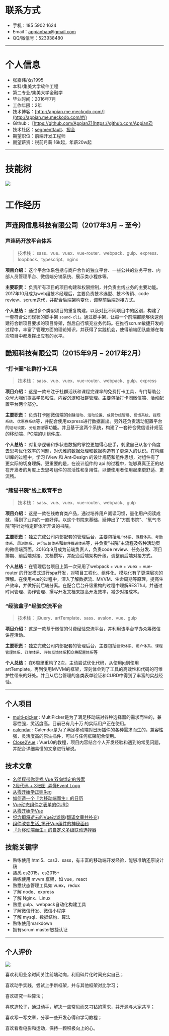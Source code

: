 # 联系方式

- 手机：185 5902 1624
- Email：appianbao@gmail.com
- QQ/微信号：523938480

---

# 个人信息

 - 张嘉炜/女/1995 
 - 本科/集美大学软件工程
 - 第二专业/集美大学金融学
 - 毕业时间：2016年7月
 - 工作年限：2年
 - 技术博客：[http://appian.me.meckodo.com/](http://appian.me.meckodo.com/#/)
 - Github： [https://github.com/AppianZ](https://github.com/AppianZ) 
 - 技术社区：[segmentfault](https://segmentfault.com/u/appian)、[掘金](https://juejin.im/user/57c664355bbb5000635314b6/posts) 
 - 期望职位：前端开发工程师
 - 期望薪资：税前月薪 16k起，年薪20w起
---


# 技能树
![](https://ohovav7hg.qnssl.com/skilltree2018.png)

# 工作经历
## 声连网信息科技有限公司（2017年3月 ~ 至今）

### 声连码开放平台体系

> 技术栈： sass、vue、vuex、vue-router、webpack、gulp、express、loopback、typescript、nginx

**项目介绍：** 
这个平台体系包括与商户合作的独立平台、一些公共的业务平台、内部人员管理平台、微信端分销系统、展示类小程序等。

**主要职责：** 
负责所有项目的项目构建和权限控制，并负责主线业务的主要功能。2017年10月成为web组技术经理后，主要负责技术选型、技术传销、code review、scrum迭代，并配合后端架构变化，调整前后端对接方式。

**个人总结：** 
通过多个类似项目的重复构建，以及对比不同项目中的区别，构建了一套符合公司现状的脚手架 `sound-cli`。通过脚手架，让每一个前端都能够快速创建符合新项目要求的项目骨架，然后自行填充业务代码。在推行scrum敏捷开发的过程中，丰富了管理方面的理论知识，并获得了实践机会，使得前端团队能够在每次项目中都发挥出应有的水平。


## 酷班科技有限公司（2015年9月 ~ 2017年2月）

### “打卡圈”社群打卡工具

> 技术栈： sass、vue、vuex、vue-router、webpack、gulp、express

**项目介绍：** 
这是一款专注于社群活跃和课程完课率的免费打卡工具，专门帮助公众号大咖们提高学员粘性、内容沉淀和社群管理。主要包括打卡圈微信端、活动配置平台两个部分。

**主要职责：** 
负责打卡圈微信端的`创建活动`、`活动设置`、`成员分组管理`、`反馈系统`、`提现系统`、`优惠券系统`等，并配合使用express进行数据直出。另外还负责活动配置平台的`活动设置`、`分组管理`等功能。并且基于这两个系统，构建了一套符合微信设计规范的移动端、PC端的UI组件库。

**个人总结：** 
对复杂逻辑和多状态数据的掌控更加得心应手，刺激自己从各个角度去思考优化效率的问题，对优雅的数据处理和数据构造有了更深入的认识。在构建UI库的过程中，学习 iView 和 Ant-Design 的设计规范和组件思想，对组件有了更实际的切身理解。更重要的是，在设计组件的 api 的过程中，能够真真正正的站在开发者的角度上去思考组件的灵活性和复用性，以便使用者使用起来更舒适、更流畅。


### “熊猫书院”线上教育平台 

> 技术栈： sass、vue、vuex、vue-router、webpack、gulp

**项目介绍：** 
这是一款在线教育类产品，通过培养用户阅读习惯，量化用户阅读成就，得到了业内的一直好评。以这个书院来基础，延伸出了“方圆书院”、“氧气书院”等针对特定群体所开设的书院。

**主要职责：** 
独立完成公司内部配套的管理后台，主要包括`用户体系`、`课程体系`、`考勤体系`、`周测体系`、`评价反馈体系`和`邮件推送体系`等，并负责“书院”主流程及各种活动页的微信端页面。2016年9月成为前端负责人，负责code review、任务分发、项目排期、前后端对接、文档撰写，并配合后端架构升级，调整前后端对接方式。

**个人总结：**
在管理后台项目上第一次采用了webpack + vue + vuex + vue-router 的开发模式进行spa开发，对项目工程化、组件化、模块化有了更深层次的理解。在使用vue的过程中，深入了解数据流、MVVM、生命周期等原理，提高生产效率，并做好前后端分离。在配合后台升级重构的过程中理解RESTful，并通过时间管理、协作管理、撰写开发文档来提高开发效率，减少对接成本。


### “经验盒子”经验交流平台

> 技术栈： jQuery、artTemplate、sass、avalon、vue、gulp

**项目介绍：** 
这是一款基于微信的付费经验交流平台，并利用该平台举办众筹微信讲座活动。

**主要职责：** 
独立完成公司内部配套的管理后台，主要包括`登录体系`、`用户体系`、`课程管理体系`、`订单体系`、`评价反馈体系`和`众筹配置体系`等

**个人总结：**
在6周里重构了2次，主动尝试优化代码，从使用jq到使用artTemplate，再到使用MVVM的框架，深刻体会到了工具的高效性和代码的可维护性带来的好处。并且从后台管理的各类表单验证和CURD中得到了丰富的实战经验。



---

## 个人项目

 - [multi-picker](https://github.com/AppianZ/multi-picker) : MultiPicker是为了满足移动端对各种选择器的需求而生的，兼容性强，灵活度高。目前已有几十万 的实际用户正在使用。
 - [calendar](https://github.com/AppianZ/calendar) : Calendar是为了满足移动端对日历插件的各种需求而生的，兼容性强，灵活度高的原生插件，可以与任何框架配合使用。
 - [Close2Vue](https://github.com/AppianZ/Close2Vue) : Vue1.0的教程，项目内容结合个人开发经验和遇到的常见问题，并配合详细易懂的文章进行解说。
 


## 技术文章

- [名侦探带你寻找 Vue 双向绑定的线索](http://appian.me.meckodo.com/#/article?id=20180116)
- [2段代码 + 3张图, 弄懂Event Loop](http://appian.me.meckodo.com/#/article?id=20171015)
- [从零开始学正则Reg](http://appian.me.meckodo.com/#/article?id=20170813)
- [如何造一个『为移动端而生』的日历](http://appian.me.meckodo.com/#/article?id=20170601)
- [Vue动态组件之表单的CURD](http://www.jianshu.com/p/73dba151eb29)
- [从零开始学Vue](https://segmentfault.com/a/1190000005041030)
- [纪念即将逝去的Vue过滤器(翻译文章并补充)](https://segmentfault.com/a/1190000005027001) 
- [组件改变生活_揭开Vue组件的神秘面纱](https://segmentfault.com/a/1190000005045219)
- [『为移动端而生』的自定义多级联动选择器](https://segmentfault.com/a/1190000007480739)


## 技能关键字

- 熟练使用 html5、css3、sass，有丰富的移动端开发经验，能够准确还原设计稿
- 熟悉 es2015，es2015+
- 熟练使用 mvvm 框架，如 vue，react
- 熟悉状态管理工具如 vuex，redux
- 了解 node、express
- 了解 Nginx、Linux
- 熟悉 gulp、webpack自动化构建工具
- 了解微信开发、微信小程序
- 了解 mysql、数据结构、算法
- 熟练使用markdown
- 拥有scrum master敏捷认证


---

## 个人评价
![](https://github.com/AppianZ/resume/blob/master/appian.png)

喜欢利用业余时间关注前端动向，利用碎片化时间充实自己；

喜欢动手实践，尝试上手新框架，并与其他框架对比学习；

喜欢研究一些算法；

喜欢造轮子，通过动手，解决一些常见而又刁钻的需求，并开源与大家共享；

喜欢写一写文章，分享一些开发心得和学习教程；

喜欢看看电影和运动，保持一颗积极向上的心。

